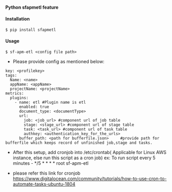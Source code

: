 #### Python sfapmetl feature
#### Installation

    $ pip install sfapmetl

#### Usage

    $ sf-apm-etl <config file path>

* Please provide config as mentioned below:

```
key: <profilekey>
tags:
  Name: <name>
  appName: <appName>
  projectName: <projectName>
metrics:
  plugins:
    - name: etl #Plugin name is etl
      enabled: true
      document_type: <documentType>
      url:
        job: <job_url> #component url of job table
        stage: <stage_url> #component url of stage table
        task: <task_url> #component url of task table
        authkey: <authentication_key_for_the_urls>
      buffer_path: <path for bufferfile.json>     #provide path for bufferfile which keeps record of unfinished job,stage and tasks.
```
* After this setup, add cronjob into /etc/crontab( Applicable for Linux AWS instance, else run this script as a cron job)
        ex: To run script every 5 minutes
         -  */5 * * * * root sf-apm-etl <config file path>

 * please refer this link for cronjob
        https://www.digitalocean.com/community/tutorials/how-to-use-cron-to-automate-tasks-ubuntu-1804

